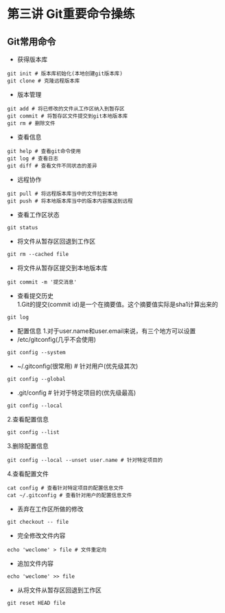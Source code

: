 # 第三讲 Git重要命令操练
## Git常用命令
- 获得版本库
```
git init # 版本库初始化(本地创建git版本库)
git clone # 克隆远程版本库
```
- 版本管理
```
git add # 将已修改的文件从工作区纳入到暂存区
git commit # 将暂存区文件提交到git本地版本库
git rm # 删除文件
```
- 查看信息
```
git help # 查看git命令使用
git log # 查看日志
git diff # 查看文件不同状态的差异
```
- 远程协作
```
git pull # 将远程版本库当中的文件拉到本地
git push # 将本地版本库当中的版本内容推送到远程
```

- 查看工作区状态
```
git status 
```

- 将文件从暂存区回退到工作区
```
git rm --cached file
```
- 将文件从暂存区提交到本地版本库
```
git commit -m '提交消息'
```

- 查看提交历史  
1.Git的提交(commit id)是一个在摘要值。这个摘要值实际是sha1计算出来的
```
git log
```

- 配置信息
1.对于user.name和user.email来说，有三个地方可以设置
- /etc/gitconfig(几乎不会使用)
```
git config --system
```
- ~/.gitconfig(很常用) # 针对用户(优先级其次)
```
git config --global
```
- .git/config # 针对于特定项目的(优先级最高)
```
git config --local
```
2.查看配置信息
```
git config --list
```
3.删除配置信息
```
git config --local --unset user.name # 针对特定项目的
```
4.查看配置文件
```
cat config # 查看针对特定项目的配置信息文件
cat ~/.gitconfig # 查看针对用户的配置信息文件
```

- 丢弃在工作区所做的修改
```
git checkout -- file
```
- 完全修改文件内容
```
echo 'weclome' > file # 文件重定向
```
- 追加文件内容
```
echo 'weclome' >> file
```
- 从将文件从暂存区回退到工作区
```
git reset HEAD file
```


